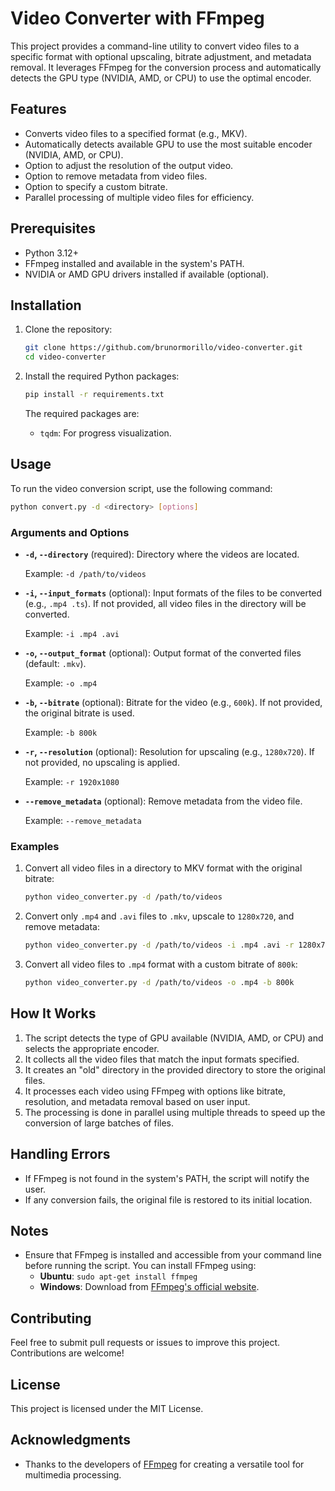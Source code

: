 # Video Converter with FFmpeg

This project provides a command-line utility to convert video files to a specific format with optional upscaling, bitrate adjustment, and metadata removal. It leverages FFmpeg for the conversion process and automatically detects the GPU type (NVIDIA, AMD, or CPU) to use the optimal encoder.

## Features

- Converts video files to a specified format (e.g., MKV).
- Automatically detects available GPU to use the most suitable encoder (NVIDIA, AMD, or CPU).
- Option to adjust the resolution of the output video.
- Option to remove metadata from video files.
- Option to specify a custom bitrate.
- Parallel processing of multiple video files for efficiency.

## Prerequisites

- Python 3.12+
- FFmpeg installed and available in the system's PATH.
- NVIDIA or AMD GPU drivers installed if available (optional).

## Installation

1. Clone the repository:

   ```bash
   git clone https://github.com/brunormorillo/video-converter.git
   cd video-converter
   ```

2. Install the required Python packages:

   ```bash
   pip install -r requirements.txt
   ```

   The required packages are:

   - `tqdm`: For progress visualization.

## Usage

To run the video conversion script, use the following command:

```bash
python convert.py -d <directory> [options]
```

### Arguments and Options

- **`-d`, `--directory`** (required): Directory where the videos are located.

  Example: `-d /path/to/videos`

- **`-i`, `--input_formats`** (optional): Input formats of the files to be converted (e.g., `.mp4 .ts`). If not provided, all video files in the directory will be converted.

  Example: `-i .mp4 .avi`

- **`-o`, `--output_format`** (optional): Output format of the converted files (default: `.mkv`).

  Example: `-o .mp4`

- **`-b`, `--bitrate`** (optional): Bitrate for the video (e.g., `600k`). If not provided, the original bitrate is used.

  Example: `-b 800k`

- **`-r`, `--resolution`** (optional): Resolution for upscaling (e.g., `1280x720`). If not provided, no upscaling is applied.

  Example: `-r 1920x1080`

- **`--remove_metadata`** (optional): Remove metadata from the video file.

  Example: `--remove_metadata`

### Examples

1. Convert all video files in a directory to MKV format with the original bitrate:

   ```bash
   python video_converter.py -d /path/to/videos
   ```

2. Convert only `.mp4` and `.avi` files to `.mkv`, upscale to `1280x720`, and remove metadata:

   ```bash
   python video_converter.py -d /path/to/videos -i .mp4 .avi -r 1280x720 --remove_metadata
   ```

3. Convert all video files to `.mp4` format with a custom bitrate of `800k`:
   ```bash
   python video_converter.py -d /path/to/videos -o .mp4 -b 800k
   ```

## How It Works

1. The script detects the type of GPU available (NVIDIA, AMD, or CPU) and selects the appropriate encoder.
2. It collects all the video files that match the input formats specified.
3. It creates an "old" directory in the provided directory to store the original files.
4. It processes each video using FFmpeg with options like bitrate, resolution, and metadata removal based on user input.
5. The processing is done in parallel using multiple threads to speed up the conversion of large batches of files.

## Handling Errors

- If FFmpeg is not found in the system's PATH, the script will notify the user.
- If any conversion fails, the original file is restored to its initial location.

## Notes

- Ensure that FFmpeg is installed and accessible from your command line before running the script. You can install FFmpeg using:
  - **Ubuntu**: `sudo apt-get install ffmpeg`
  - **Windows**: Download from [FFmpeg's official website](https://ffmpeg.org/download.html).

## Contributing

Feel free to submit pull requests or issues to improve this project. Contributions are welcome!

## License

This project is licensed under the MIT License.

## Acknowledgments

- Thanks to the developers of [FFmpeg](https://ffmpeg.org/) for creating a versatile tool for multimedia processing.
